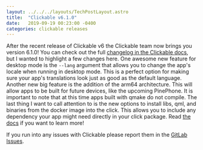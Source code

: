 ```yaml
---
layout: ../../../layouts/TechPostLayout.astro
title:  "Clickable v6.1.0"
date:   2019-09-19 00:23:00 -0400
categories: clickable releases
---
```


After the recent release of Clickable v6 the Clickable team now brings you
version 6.1.0! You can check out the full
[changelog in the Clickable docs](http://clickable.bhdouglass.com/en/latest/changelog.html#changes-in-v6-1-0),
but I wanted to highlight a few changes here. One awesome new feature for desktop mode
is the `--lang` argument that allows you to change the app's locale when running
in desktop mode. This is a perfect option for making sure your app's translations
look just as good as the default language. Another new big feature is the addition of
the arm64 architecture. This will allow apps to be built for future devices, like
the upcoming PinePhone. It is important to note that at this time apps built with
qmake do not compile. The last thing I want to call attention to is the new options
to install libs, qml, and binaries from the docker image into the click. This allows
you to include any dependency your app might need directly in your click package.
Read [the docs](http://clickable.bhdouglass.com/en/latest/clickable-json.html#clickable-json-install-lib)
if you want to learn more!

If you run into any issues with Clickable please report them in the
[GitLab Issues](https://gitlab.com/clickable/clickable/issues).
